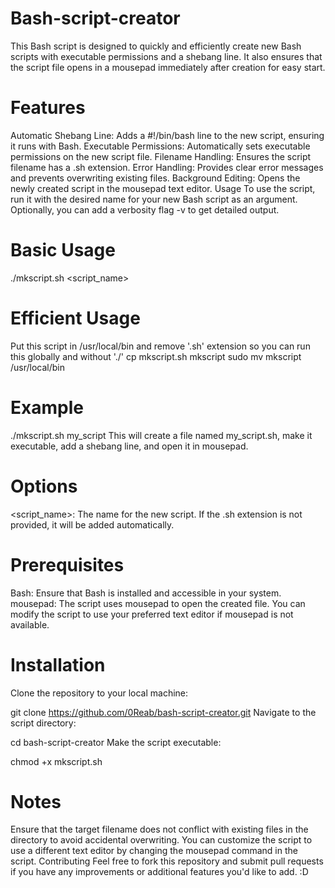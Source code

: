 # Bash-script-creator
This Bash script is designed to quickly and efficiently create new Bash scripts with executable permissions and a shebang line. It also ensures that the script file opens in a mousepad immediately after creation for easy start.

# Features
Automatic Shebang Line: Adds a #!/bin/bash line to the new script, ensuring it runs with Bash.
Executable Permissions: Automatically sets executable permissions on the new script file.
Filename Handling: Ensures the script filename has a .sh extension.
Error Handling: Provides clear error messages and prevents overwriting existing files.
Background Editing: Opens the newly created script in the mousepad text editor.
Usage
To use the script, run it with the desired name for your new Bash script as an argument. Optionally, you can add a verbosity flag -v to get detailed output.

# Basic Usage

./mkscript.sh <script_name>

# Efficient Usage

Put this script in /usr/local/bin and remove '.sh' extension so you can run this globally and without './'
cp mkscript.sh mkscript
sudo mv mkscript /usr/local/bin

# Example

./mkscript.sh my_script
This will create a file named my_script.sh, make it executable, add a shebang line, and open it in mousepad.

# Options
<script_name>: The name for the new script. If the .sh extension is not provided, it will be added automatically.

# Prerequisites
Bash: Ensure that Bash is installed and accessible in your system.
mousepad: The script uses mousepad to open the created file. You can modify the script to use your preferred text editor if mousepad is not available.

# Installation
Clone the repository to your local machine:

git clone https://github.com/0Reab/bash-script-creator.git
Navigate to the script directory:

cd bash-script-creator
Make the script executable:

chmod +x mkscript.sh

# Notes
Ensure that the target filename does not conflict with existing files in the directory to avoid accidental overwriting.
You can customize the script to use a different text editor by changing the mousepad command in the script.
Contributing
Feel free to fork this repository and submit pull requests if you have any improvements or additional features you'd like to add. :D
